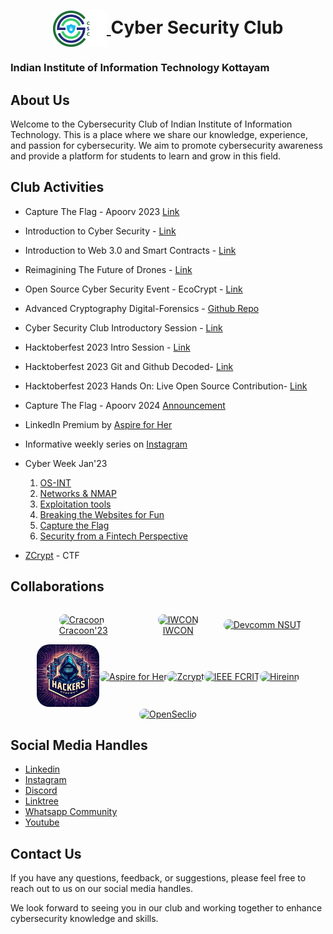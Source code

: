 <h1 align="center">
    <a href="https://github.com/CSYClubIIITK/ClubVault">
        <img src="Logo.png" valign="middle" height="58" alt="CSY logo" />
    </a>
    <span valign="middle">
        Cyber Security Club
    </span>
</h1>

### Indian Institute of Information Technology Kottayam

## About Us

Welcome to the Cybersecurity Club of Indian Institute of Information Technology. This is a place where we share our knowledge, experience, and passion for cybersecurity. We aim to promote cybersecurity awareness and provide a platform for students to learn and grow in this field.

## Club Activities

- Capture The Flag - Apoorv 2023 [Link](https://github.com/CSYClubIIITK/ClubVault/tree/main/Events/Apoorv%20Capture%20The%20Flag'23)
- Introduction to Cyber Security - [Link](https://github.com/CSYClubIIITK/ClubVault/tree/main/Events/Introduction%20to%20Cyber%20Security)
- Introduction to Web 3.0 and Smart Contracts - [Link](https://github.com/CSYClubIIITK/ClubVault/tree/main/Events/Introduction%20to%20Web%203.0%20and%20Smart%20Contracts)
- Reimagining The Future of Drones - [Link](https://github.com/CSYClubIIITK/ClubVault/tree/main/Events/Reimagining%20the%20future%20of%20drones)
- Open Source Cyber Security Event - EcoCrypt - [Link](https://github.com/CSYClubIIITK/ClubVault/tree/main/Events/EcoCrypt)
- Advanced Cryptography Digital-Forensics - [Github Repo](https://github.com/CSYClubIIITK/Advanced-Cryptography-Digital-Forensics)
- Cyber Security Club Introductory Session - [Link](https://github.com/CSYClubIIITK/ClubVault/tree/main/Events/Cyber%20Security%20Club%20Introductory%20Session)
- Hacktoberfest 2023 Intro Session - [Link](https://github.com/CSYClubIIITK/ClubVault/tree/main/Events/Hacktoberfest'23%20Intro%20Session)
- Hacktoberfest 2023 Git and Github Decoded- [Link](https://github.com/CSYClubIIITK/ClubVault/tree/main/Events/Hacktoberfest'23%20Git%20and%20Github%20Decoded)
- Hacktoberfest 2023 Hands On: Live Open Source Contribution- [Link](https://github.com/CSYClubIIITK/ClubVault/tree/main/Events/Hacktoberfest'23%20Hands%20On%20Live%20Open%20Source%20Contribution)
- Capture The Flag - Apoorv 2024 [Announcement](https://github.com/CSYClubIIITK/ClubVault/tree/main/Events/Apoorv%20Capture%20The%20Flag'24)

- LinkedIn Premium by [Aspire for Her](https://www.linkedin.com/posts/csyclub-iiitkottayam_iiitkottayam-cybersecurityclub-aspireforher-activity-7147090435385999360-feKj?utm_source=share&utm_medium=member_android)

- Informative weekly series on [Instagram](https://github.com/CSYClubIIITK/ClubVault/tree/main/Events/Weekly%20Series)

- Cyber Week Jan'23
    1. [OS-INT](Events/Cyber%20Week/os-int)
    2. [Networks & NMAP](Events/Cyber%20Week/networks-and-nmap)
    3. ⁠[Exploitation tools](Events/Cyber%20Week/exploitation-tools)
    4. ⁠[Breaking the Websites for Fun](Events/Cyber%20Week/breaking-the-websites-for-fun)
    5. ⁠[Capture the Flag](Events/Cyber%20Week/capture-the-flag)
    6. [Security from a Fintech Perspective](Events/Cyber%20Week/security-from-a-fintech-perspective)

- ⁠[ZCrypt](Events/Zcrypt) - CTF

## Collaborations
<div style="display:flex; flex-direction: row;justify-content: center;align-items:center;flex-wrap: wrap;">
<a href="https://www.linkedin.com/posts/csyclub-iiitkottayam_cybersecurity-craccon2024-iiitk-activity-7145813534449254400-W5o2?utm_source=share&utm_medium=member_desktop" style="display:flex;flex-direction: column;justify-content: center;align-items:center"><figure><img style="border-radius: 20px" src="https://media.licdn.com/dms/image/D5622AQEXt6s8GtRy1A/feedshare-shrink_800/0/1703694707989?e=1710374400&v=beta&t=32WWSjaLEFGmR86fDHxKmVhJaHOxPkuoVuwfPMP1eoE" alt="Cracoon" width="100px"><figcaption style="text-align: center">Cracoon'23</figcaption></figure></a> 
<a href="https://www.linkedin.com/posts/csyclub-iiitkottayam_iwcon23-iwcon-communitypartner-activity-7140961881959170048-TqoV?utm_source=share&utm_medium=member_desktop" style="display:flex;flex-direction: column;justify-content: center;align-items:center"><figure><img style="border-radius: 20px" src="https://media.licdn.com/dms/image/D560BAQEKuZOcPnrZzA/company-logo_200_200/0/1683831356312/infosec_writeups_logo?e=1715212800&v=beta&t=YyQdJ7mO9t4h6YbT4iHfEfUM4Vh21gUNB6cdHJplzoU" alt="IWCON" width="100px"><figcaption style="text-align: center">IWCON</figcaption></figure></a> 
<a href="https://devcomm.international/"><img style="border-radius: 20px" src="https://devcomm.international/static/media/DevcommLogo.219fdf70c675c94ce9ba.png?w=20" alt="Devcomm NSUT" width="100px"></a> 
<a href="https://www.linkedin.com/company/hackershideoutx/"><img style="border-radius: 20px" src="./logos/hideout.jpeg" alt="Hacker's Hideout" width="100px"></a>
<a href="https://www.linkedin.com/posts/csyclub-iiitkottayam_iiitkottayam-cybersecurityclub-aspireforher-activity-7147090435385999360-feKj?utm_source=share&utm_medium=member_desktop"><img style="border-radius: 20px" src="https://aspireforher.com/wp-content/uploads/2021/08/Aspire-For-Her-logo-3.png" alt="Aspire for Her" width="100px"></a>
<a href="https://www.zcrypt.cloud/"><img style="border-radius: 20px" src="https://www.zcrypt.cloud/images-event/logo.svg" alt="Zcrypt" width="100px"></a>
<a href="https://www.linkedin.com/company/ieee-fcrit/?originalSubdomain=in"><img style="border-radius: 20px" src="https://media.licdn.com/dms/image/D4D0BAQE9qwkT4RNtMA/company-logo_200_200/0/1702558416271?e=1715212800&v=beta&t=6gr2D6GlRCodGlgVNrJj2Sk-nzDO_jJ5DXoVesY4AGQ" alt="IEEE FCRIT" width="100px"></a>
<a href="https://www.linkedin.com/company/hireinncoin/about/"><img style="border-radius: 20px" src="https://media.licdn.com/dms/image/D4D0BAQGUWfycaOWMKQ/company-logo_200_200/0/1699002981775?e=1715212800&v=beta&t=C-z33XTM1NdeuxAczNtCDnMsslSoDJDOGoSqQpZAPd8" alt="Hireinn" width="100px"></a>
<a href="https://www.linkedin.com/company/opseclio/?originalSubdomain=in"><img style="border-radius: 20px" src="https://media.licdn.com/dms/image/D4D0BAQGJ278mEQyZgg/company-logo_200_200/0/1697142789189?e=1715212800&v=beta&t=Ej5pYokmznnjX_0XLVXRcqsWaJCXisSmo6AhpKx9YwI" alt="OpenSeclio" width="100px"></a>
</div>

## Social Media Handles

- [Linkedin](https://www.linkedin.com/company/csyclub-iiitkottayam/)
- [Instagram](https://instagram.com/csyclub_iiitkottayam?igshid=ZWIzMWE5ZmU3Zg==)
- [Discord](https://discord.gg/ZbqsQRrdtx)
- [Linktree](https://linktr.ee/csyclub_iiitk)
- [Whatsapp Community](https://chat.whatsapp.com/DXZ0WkgqWYXEYj5jtVaa8h)
- [Youtube](https://www.youtube.com/@CyberSecurityClub-IIITK)



## Contact Us

If you have any questions, feedback, or suggestions, please feel free to reach out to us on our social media handles.

We look forward to seeing you in our club and working together to enhance cybersecurity knowledge and skills.

<!-- MARKDOWN LINKS & IMAGES -->
<!-- https://www.markdownguide.org/basic-syntax/#reference-style-links -->
[hackers-hideout]: /logos/hideout.jpeg
[hackers-hideout-url]: https://www.linkedin.com/company/hackershideoutx/

[devcom-nsut]: https://devcomm.international/static/media/DevcommLogo.219fdf70c675c94ce9ba.png?w=20
[devcom-nsut-url]: https://devcomm.international/
